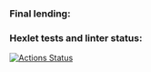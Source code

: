 ### Final lending:
[Cognitive biases]: subdued-cognitive.surge.sh

### Hexlet tests and linter status:
[![Actions Status](https://github.com/Duozoid/layout-designer-project-lvl1/workflows/hexlet-check/badge.svg)](https://github.com/Duozoid/layout-designer-project-lvl1/actions)

